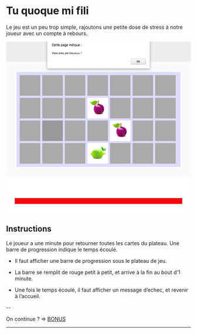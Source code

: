 # Tu quoque mi fili

Le jeu est un peu trop simple, rajoutons une petite dose de stress à notre joueur avec un compte à rebours.

![setup](images/perdu.png)

## Instructions

Le joueur a une minute pour retourner toutes les cartes du plateau.
Une barre de progression indique le temps écoulé.

* Il faut afficher une barre de progression sous le plateau de jeu.

* La barre se remplit de rouge petit à petit, et arrive à la fin au bout d’1 minute.

* Une fois le temps écoulé, il faut afficher un message d’echec, et revenir à l’accueil.


--

On continue ?
=> [BONUS](7_bonus.md)

---